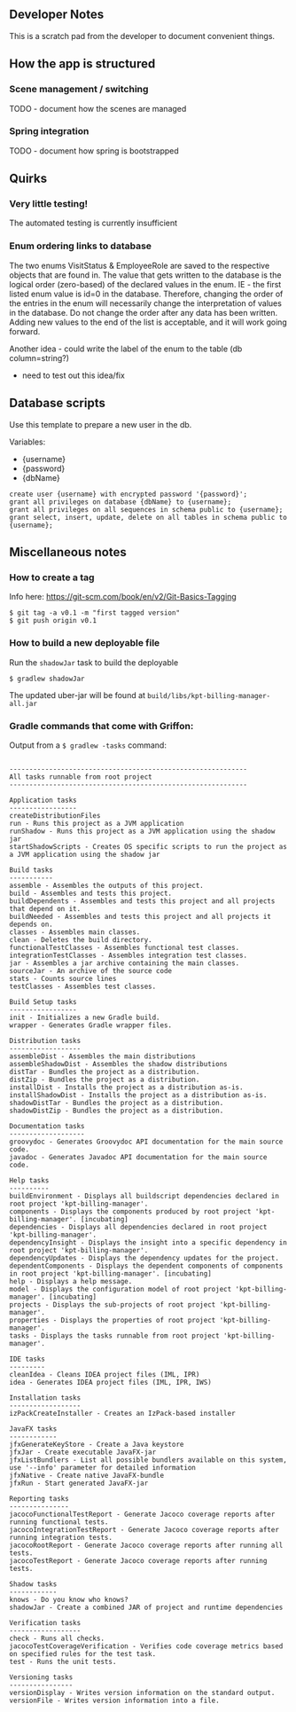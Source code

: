 Developer Notes
---------------
This is a scratch pad from the developer to document convenient things.





## How the app is structured

### Scene management / switching
TODO - document how the scenes are managed

### Spring integration
TODO - document how spring is bootstrapped

## Quirks

### Very little testing!
The automated testing is currently insufficient

### Enum ordering links to database
The two enums VisitStatus & EmployeeRole are saved to the respective objects that are found in.
The value that gets written to the database is the logical order (zero-based) of the declared
values in the enum.  IE - the first listed enum value is id=0 in the database.
Therefore, changing the order of the entries in the enum will necessarily change the interpretation
of values in the database.  Do not change the order after any data has been written.  
Adding new values to the end of the list is acceptable, and it will work going forward.

Another idea - could write the label of the enum to the table (db column=string?)
- need to test out this idea/fix
 

## Database scripts
Use this template to prepare a new user in the db.

Variables:
* {username}
* {password}
* {dbName}

```
create user {username} with encrypted password '{password}';
grant all privileges on database {dbName} to {username};
grant all privileges on all sequences in schema public to {username};
grant select, insert, update, delete on all tables in schema public to {username};
```



## Miscellaneous notes


### How to create a tag
Info here: https://git-scm.com/book/en/v2/Git-Basics-Tagging

```
$ git tag -a v0.1 -m "first tagged version"
$ git push origin v0.1
```


### How to build a new deployable file
Run the `shadowJar` task to build the deployable

```
$ gradlew shadowJar
```

The updated uber-jar will be found at `build/libs/kpt-billing-manager-all.jar`



### Gradle commands that come with Griffon:

Output from a `$ gradlew -tasks` command:

```

------------------------------------------------------------
All tasks runnable from root project
------------------------------------------------------------

Application tasks
-----------------
createDistributionFiles
run - Runs this project as a JVM application
runShadow - Runs this project as a JVM application using the shadow jar
startShadowScripts - Creates OS specific scripts to run the project as a JVM application using the shadow jar

Build tasks
-----------
assemble - Assembles the outputs of this project.
build - Assembles and tests this project.
buildDependents - Assembles and tests this project and all projects that depend on it.
buildNeeded - Assembles and tests this project and all projects it depends on.
classes - Assembles main classes.
clean - Deletes the build directory.
functionalTestClasses - Assembles functional test classes.
integrationTestClasses - Assembles integration test classes.
jar - Assembles a jar archive containing the main classes.
sourceJar - An archive of the source code
stats - Counts source lines
testClasses - Assembles test classes.

Build Setup tasks
-----------------
init - Initializes a new Gradle build.
wrapper - Generates Gradle wrapper files.

Distribution tasks
------------------
assembleDist - Assembles the main distributions
assembleShadowDist - Assembles the shadow distributions
distTar - Bundles the project as a distribution.
distZip - Bundles the project as a distribution.
installDist - Installs the project as a distribution as-is.
installShadowDist - Installs the project as a distribution as-is.
shadowDistTar - Bundles the project as a distribution.
shadowDistZip - Bundles the project as a distribution.

Documentation tasks
-------------------
groovydoc - Generates Groovydoc API documentation for the main source code.
javadoc - Generates Javadoc API documentation for the main source code.

Help tasks
----------
buildEnvironment - Displays all buildscript dependencies declared in root project 'kpt-billing-manager'.
components - Displays the components produced by root project 'kpt-billing-manager'. [incubating]
dependencies - Displays all dependencies declared in root project 'kpt-billing-manager'.
dependencyInsight - Displays the insight into a specific dependency in root project 'kpt-billing-manager'.
dependencyUpdates - Displays the dependency updates for the project.
dependentComponents - Displays the dependent components of components in root project 'kpt-billing-manager'. [incubating]
help - Displays a help message.
model - Displays the configuration model of root project 'kpt-billing-manager'. [incubating]
projects - Displays the sub-projects of root project 'kpt-billing-manager'.
properties - Displays the properties of root project 'kpt-billing-manager'.
tasks - Displays the tasks runnable from root project 'kpt-billing-manager'.

IDE tasks
---------
cleanIdea - Cleans IDEA project files (IML, IPR)
idea - Generates IDEA project files (IML, IPR, IWS)

Installation tasks
------------------
izPackCreateInstaller - Creates an IzPack-based installer

JavaFX tasks
------------
jfxGenerateKeyStore - Create a Java keystore
jfxJar - Create executable JavaFX-jar
jfxListBundlers - List all possible bundlers available on this system, use '--info' parameter for detailed information
jfxNative - Create native JavaFX-bundle
jfxRun - Start generated JavaFX-jar

Reporting tasks
---------------
jacocoFunctionalTestReport - Generate Jacoco coverage reports after running functional tests.
jacocoIntegrationTestReport - Generate Jacoco coverage reports after running integration tests.
jacocoRootReport - Generate Jacoco coverage reports after running all tests.
jacocoTestReport - Generate Jacoco coverage reports after running tests.

Shadow tasks
------------
knows - Do you know who knows?
shadowJar - Create a combined JAR of project and runtime dependencies

Verification tasks
------------------
check - Runs all checks.
jacocoTestCoverageVerification - Verifies code coverage metrics based on specified rules for the test task.
test - Runs the unit tests.

Versioning tasks
----------------
versionDisplay - Writes version information on the standard output.
versionFile - Writes version information into a file.

```